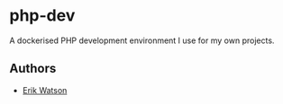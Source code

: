# php-dev

A dockerised PHP development environment I use for my own projects.


## Authors

 - [Erik Watson](mailto:erik@erikwatson.me)
